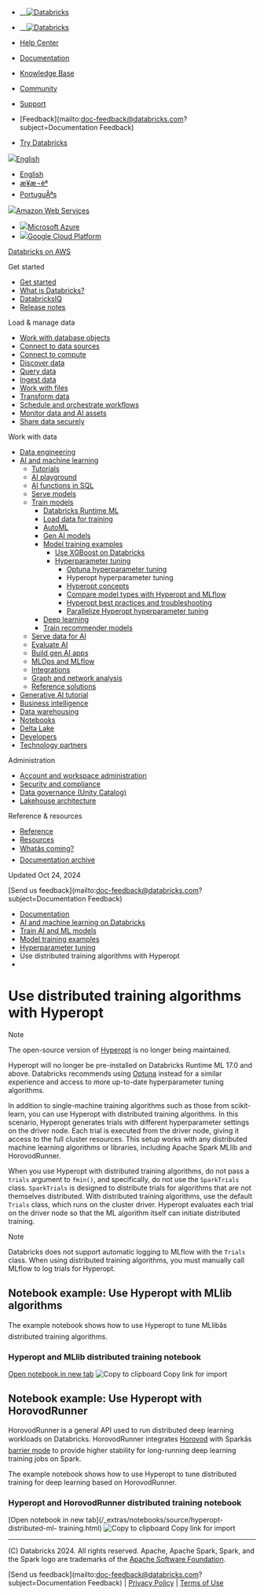   * __[![Databricks](../../_static/small-scale-lockup-full-color-rgb.svg)](https://www.databricks.com/)

  * __[![Databricks](../../_static/small-scale-lockup-full-color-rgb.svg)](https://www.databricks.com/)
  * [Help Center](https://help.databricks.com/s/)
  * [Documentation](https://docs.databricks.com/en/index.html)
  * [Knowledge Base](https://kb.databricks.com/)

  * [Community](https://community.databricks.com)
  * [Support](https://help.databricks.com)
  * [Feedback](mailto:doc-feedback@databricks.com?subject=Documentation Feedback)
  * [Try Databricks](https://databricks.com/try-databricks)

[![](../../_static/icons/globe.png)English](javascript:void\(0\))

  * [English](../../../en/machine-learning/automl-hyperparam-tuning/hyperopt-distributed-ml.html)
  * [æ¥æ¬èª](../../../ja/machine-learning/automl-hyperparam-tuning/hyperopt-distributed-ml.html)
  * [PortuguÃªs](../../../pt/machine-learning/automl-hyperparam-tuning/hyperopt-distributed-ml.html)

[![](../../_static/icons/aws.svg)Amazon Web Services](javascript:void\(0\))

  * [![](../../_static/icons/azure.svg)Microsoft Azure](https://learn.microsoft.com/azure/databricks/machine-learning/automl-hyperparam-tuning/hyperopt-distributed-ml)
  * [![](../../_static/icons/gcp.svg)Google Cloud Platform](https://docs.gcp.databricks.com/machine-learning/automl-hyperparam-tuning/hyperopt-distributed-ml.html)

[Databricks on AWS](../../index.html)

Get started

  * [Get started](../../getting-started/index.html)
  * [What is Databricks?](../../introduction/index.html)
  * [DatabricksIQ](../../databricksiq/index.html)
  * [Release notes](../../release-notes/index.html)

Load & manage data

  * [Work with database objects](../../database-objects/index.html)
  * [Connect to data sources](../../connect/index.html)
  * [Connect to compute](../../compute/index.html)
  * [Discover data](../../discover/index.html)
  * [Query data](../../query/index.html)
  * [Ingest data](../../ingestion/index.html)
  * [Work with files](../../files/index.html)
  * [Transform data](../../transform/index.html)
  * [Schedule and orchestrate workflows](../../jobs/index.html)
  * [Monitor data and AI assets](../../lakehouse-monitoring/index.html)
  * [Share data securely](../../data-sharing/index.html)

Work with data

  * [Data engineering](../../workspace-index.html)
  * [AI and machine learning](../index.html)
    * [Tutorials](../ml-tutorials.html)
    * [AI playground](../../large-language-models/ai-playground.html)
    * [AI functions in SQL](../../large-language-models/ai-functions.html)
    * [Serve models](../serve-models.html)
    * [Train models](../train-model/index.html)
      * [Databricks Runtime ML](../databricks-runtime-ml.html)
      * [Load data for training](../load-data/index.html)
      * [AutoML](../automl/index.html)
      * [Gen AI models](../../large-language-models/foundation-model-training/index.html)
      * [Model training examples](../train-model/training-examples.html)
        * [Use XGBoost on Databricks](../train-model/xgboost.html)
        * [Hyperparameter tuning](index.html)
          * [Optuna hyperparameter tuning](optuna.html)
          * Hyperopt hyperparameter tuning
          * [Hyperopt concepts](hyperopt-concepts.html)
          * [Compare model types with Hyperopt and MLflow](hyperopt-model-selection.html)
          * [Hyperopt best practices and troubleshooting](hyperopt-best-practices.html)
          * [Parallelize Hyperopt hyperparameter tuning](hyperopt-spark-mlflow-integration.html)
      * [Deep learning](../train-model/deep-learning.html)
      * [Train recommender models](../train-recommender-models.html)
    * [Serve data for AI](../serve-data-ai.html)
    * [Evaluate AI](../../generative-ai/agent-evaluation/index.html)
    * [Build gen AI apps](../../generative-ai/build-genai-apps.html)
    * [MLOps and MLflow](../../mlflow/index.html)
    * [Integrations](../integrations.html)
    * [Graph and network analysis](../graph-analysis.html)
    * [Reference solutions](../reference-solutions/index.html)
  * [Generative AI tutorial](../../generative-ai/tutorials/ai-cookbook/index.html)
  * [Business intelligence](../../ai-bi/index.html)
  * [Data warehousing](../../sql/index.html)
  * [Notebooks](../../notebooks/index.html)
  * [Delta Lake](../../delta/index.html)
  * [Developers](../../languages/index.html)
  * [Technology partners](../../integrations/index.html)

Administration

  * [Account and workspace administration](../../admin/index.html)
  * [Security and compliance](../../security/index.html)
  * [Data governance (Unity Catalog)](../../data-governance/index.html)
  * [Lakehouse architecture](../../lakehouse-architecture/index.html)

Reference & resources

  * [Reference](../../reference/api.html)
  * [Resources](../../resources/index.html)
  * [Whatâs coming?](../../whats-coming.html)
  * [Documentation archive](../../archive/index.html)

Updated Oct 24, 2024

[Send us feedback](mailto:doc-feedback@databricks.com?subject=Documentation
Feedback)

  * [Documentation](../../index.html)
  * [AI and machine learning on Databricks](../index.html)
  * [Train AI and ML models](../train-model/index.html)
  * [Model training examples](../train-model/training-examples.html)
  * [Hyperparameter tuning](index.html)
  * Use distributed training algorithms with Hyperopt
  * 

# Use distributed training algorithms with Hyperopt

Note

The open-source version of [Hyperopt](https://github.com/hyperopt/hyperopt) is
no longer being maintained.

Hyperopt will no longer be pre-installed on Databricks Runtime ML 17.0 and
above. Databricks recommends using [Optuna](optuna.html) instead for a similar
experience and access to more up-to-date hyperparameter tuning algorithms.

In addition to single-machine training algorithms such as those from scikit-
learn, you can use Hyperopt with distributed training algorithms. In this
scenario, Hyperopt generates trials with different hyperparameter settings on
the driver node. Each trial is executed from the driver node, giving it access
to the full cluster resources. This setup works with any distributed machine
learning algorithms or libraries, including Apache Spark MLlib and
HorovodRunner.

When you use Hyperopt with distributed training algorithms, do not pass a
`trials` argument to `fmin()`, and specifically, do not use the `SparkTrials`
class. `SparkTrials` is designed to distribute trials for algorithms that are
not themselves distributed. With distributed training algorithms, use the
default `Trials` class, which runs on the cluster driver. Hyperopt evaluates
each trial on the driver node so that the ML algorithm itself can initiate
distributed training.

Note

Databricks does not support automatic logging to MLflow with the `Trials`
class. When using distributed training algorithms, you must manually call
MLflow to log trials for Hyperopt.

## Notebook example: Use Hyperopt with MLlib algorithms

The example notebook shows how to use Hyperopt to tune MLlibâs distributed
training algorithms.

### Hyperopt and MLlib distributed training notebook

[Open notebook in new tab](/_extras/notebooks/source/hyperopt-spark-ml.html)
![Copy to clipboard](/_static/clippy.svg) Copy link for import

## Notebook example: Use Hyperopt with HorovodRunner

HorovodRunner is a general API used to run distributed deep learning workloads
on Databricks. HorovodRunner integrates
[Horovod](https://github.com/horovod/horovod) with Sparkâs [barrier
mode](https://issues.apache.org/jira/browse/SPARK-24374) to provide higher
stability for long-running deep learning training jobs on Spark.

The example notebook shows how to use Hyperopt to tune distributed training
for deep learning based on HorovodRunner.

### Hyperopt and HorovodRunner distributed training notebook

[Open notebook in new tab](/_extras/notebooks/source/hyperopt-distributed-ml-
training.html) ![Copy to clipboard](/_static/clippy.svg) Copy link for import

* * *

(C) Databricks 2024. All rights reserved. Apache, Apache Spark, Spark, and the
Spark logo are trademarks of the [Apache Software
Foundation](http://www.apache.org/).

[Send us feedback](mailto:doc-feedback@databricks.com?subject=Documentation Feedback) | [Privacy Policy](https://databricks.com/privacy-policy) | [Terms of Use](https://databricks.com/terms-of-use)

